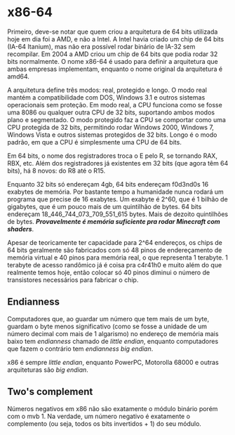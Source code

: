 # x86-64

Primeiro, deve-se notar que quem criou a arquitetura de 64 bits utilizada hoje
em dia foi a AMD, e não a Intel. A Intel havia criado um chip de 64 bits (IA-64
Itanium), mas não era possível rodar binário de IA-32 sem recompilar. Em 2004
a AMD criou um chip de 64 bits que podia rodar 32 bits normalmente. O nome
x86-64 é usado para definir a arquitetura que ambas empresas implementam,
enquanto o nome original da arquitetura é amd64.

A arquitetura define três modos: real, protegido e longo. O modo real mantém
a compatibilidade com DOS, Windows 3.1 e outros sistemas operacionais sem
proteção. Em modo real, a CPU funciona como se fosse uma 8086 ou qualquer outra
CPU de 32 bits, suportando ambos modos plano e segmentado. O modo protegido faz
a CPU se comportar como uma CPU protegida de 32 bits, permitindo rodar Windows
2000, Windows 7, Windows Vista e outros sistemas protegidos de 32 bits. Longo
é o modo padrão, em que a CPU é simplesmente uma CPU de 64 bits.

Em 64 bits, o nome dos registradores troca o E pelo R, se tornando RAX, RBX,
etc. Além dos registradores já existentes em 32 bits (que agora têm 64 bits), há
8 novos: do R8 até o R15.

Enquanto 32 bits só endereçam 4gb, 64 bits endereçam f0d3nd0s 16 exabytes de
memória. Por bastante tempo a humanidade nunca rodará um programa que precise de
16 exabytes. Um exabyte é 2^60, que é 1 bilhão de gigabytes, que é um pouco mais
de um quintilhão de bytes. 64 bits endereçam 18_446_744_073_709_551_615 bytes.
Mais de dezoito quintilhões de bytes. ***Provavelmente é memória suficiente pra
rodar Minecraft com shaders***.

Apesar de teoricamente ter capacidade para 2^64 endereços, os chips de 64 bits
geralmente são fabricados com só 48 pinos de endereçamento de memória virtual
e 40 pinos para memória real, o que representa 1 terabyte. 1 terabyte de acesso
randômico já é coisa pra c4r41h0 e muito além do que realmente temos hoje, então
colocar só 40 pinos diminui o número de transistores necessários para fabricar
o chip.

## Endianness

Computadores que, ao guardar um número que tem mais de um byte, guardam o byte
menos significativo (como se fosse a unidade de um número decimal com mais de
1 algarismo) no endereço de memória mais baixo tem *endianness* chamado de
*little endian*, enquanto computadores que fazem o contrário tem *endianness*
*big endian*.

x86 é sempre *little endian*, enquanto PowerPC, Motorolla 68000 e outras
arquiteturas são *big endian*.

## Two's complement

Números negativos em x86 não são exatamente o módulo binário porém com o mvb 1.
Na verdade, um número negativo é exatamente o complemento (ou seja, todos os
bits invertidos + 1) do seu módulo.

